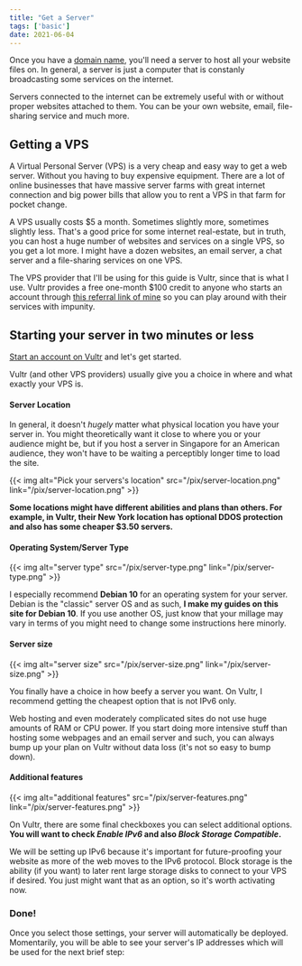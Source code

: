 ```yaml
---
title: "Get a Server"
tags: ['basic']
date: 2021-06-04
---
```

Once you have a [domain name](/basic/domain), you\'ll need a server to
host all your website files on. In general, a server is just a computer
that is constanly broadcasting some services on the internet.

Servers connected to the internet can be extremely useful with or
without proper websites attached to them. You can be your own website,
email, file-sharing service and much more.

## Getting a VPS

A Virtual Personal Server (VPS) is a very cheap and easy way to get a
web server. Without you having to buy expensive equipment. There are a
lot of online businesses that have massive server farms with great
internet connection and big power bills that allow you to rent a VPS in
that farm for pocket change.

A VPS usually costs \$5 a month. Sometimes slightly more, sometimes
slightly less. That\'s a good price for some internet real-estate, but
in truth, you can host a huge number of websites and services on a
single VPS, so you get a lot more. I might have a dozen websites, an
email server, a chat server and a file-sharing services on one VPS.

The VPS provider that I\'ll be using for this guide is Vultr, since that
is what I use. Vultr provides a free one-month \$100 credit to anyone
who starts an account through [this referral link of
mine](https://www.vultr.com/?ref=8384069-6G) so you can play around with
their services with impunity.

## Starting your server in two minutes or less

[Start an account on Vultr](https://www.vultr.com/?ref=8384069-6G) and
let\'s get started.

Vultr (and other VPS providers) usually give you a choice in where and
what exactly your VPS is.

#### Server Location

In general, it doesn\'t *hugely* matter what physical location you have
your server in. You might theoretically want it close to where you or
your audience might be, but if you host a server in Singapore for an
American audience, they won\'t have to be waiting a perceptibly longer
time to load the site.

{{< img alt="Pick your servers's location" src="/pix/server-location.png" link="/pix/server-location.png" >}}

**Some locations might have different abilities and plans than others.
For example, in Vultr, their New York location has optional DDOS
protection and also has some cheaper \$3.50 servers.**

#### Operating System/Server Type

{{< img alt="server type" src="/pix/server-type.png" link="/pix/server-type.png" >}}

I especially recommend **Debian 10** for an operating system for your
server. Debian is the \"classic\" server OS and as such, **I make my
guides on this site for Debian 10**. If you use another OS, just know
that your millage may vary in terms of you might need to change some
instructions here minorly.

#### Server size

{{< img alt="server size" src="/pix/server-size.png" link="/pix/server-size.png" >}}

You finally have a choice in how beefy a server you want. On Vultr, I
recommend getting the cheapest option that is not IPv6 only.

Web hosting and even moderately complicated sites do not use huge
amounts of RAM or CPU power. If you start doing more intensive stuff
than hosting some webpages and an email server and such, you can always
bump up your plan on Vultr without data loss (it\'s not so easy to bump
down).

#### Additional features

{{< img alt="additional features" src="/pix/server-features.png" link="/pix/server-features.png" >}}

On Vultr, there are some final checkboxes you can select additional
options. **You will want to check *Enable IPv6* and also *Block Storage
Compatible*.**

We will be setting up IPv6 because it\'s important for future-proofing
your website as more of the web moves to the IPv6 protocol. Block
storage is the ability (if you want) to later rent large storage disks
to connect to your VPS if desired. You just might want that as an
option, so it\'s worth activating now.

### Done!

Once you select those settings, your server will automatically be
deployed. Momentarily, you will be able to see your server\'s IP
addresses which will be used for the next brief step:
